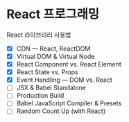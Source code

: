 # React 프로그래밍

React 라이브리러 사용법

- [x] CDN — React, ReactDOM
- [x] Virtual DOM & Virtual Node
- [x] React Component vs. React Element
- [x] React State vs. Props
- [x] Event Handling — DOM vs. React
- [ ] JSX & Babel Standalone
- [ ] Production Build
- [ ] Babel JavaScript Compiler & Presets
- [ ] Random Count Up (with React)
